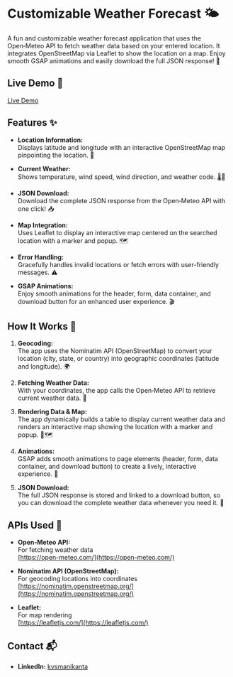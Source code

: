 # Customizable Weather Forecast 🌤️

A fun and customizable weather forecast application that uses the Open‑Meteo API to fetch weather data based on your entered location. It integrates OpenStreetMap via Leaflet to show the location on a map. Enjoy smooth GSAP animations and easily download the full JSON response! 🎉

## Live Demo 🚀

[Live Demo]()

## Features ✨

- **Location Information:**  
  Displays latitude and longitude with an interactive OpenStreetMap map pinpointing the location. 📍

- **Current Weather:**  
  Shows temperature, wind speed, wind direction, and weather code. 🌡️💨

- **JSON Download:**  
  Download the complete JSON response from the Open‑Meteo API with one click! 📥

- **Map Integration:**  
  Uses Leaflet to display an interactive map centered on the searched location with a marker and popup. 🗺️

- **Error Handling:**  
  Gracefully handles invalid locations or fetch errors with user-friendly messages. ⚠️

- **GSAP Animations:**  
  Enjoy smooth animations for the header, form, data container, and download button for an enhanced user experience. 🎬

## How It Works 🤔

1. **Geocoding:**  
   The app uses the Nominatim API (OpenStreetMap) to convert your location (city, state, or country) into geographic coordinates (latitude and longitude). 🌍

2. **Fetching Weather Data:**  
   With your coordinates, the app calls the Open‑Meteo API to retrieve current weather data. 🔄

3. **Rendering Data & Map:**  
   The app dynamically builds a table to display current weather data and renders an interactive map showing the location with a marker and popup. 📝🗺️

4. **Animations:**  
   GSAP adds smooth animations to page elements (header, form, data container, and download button) to create a lively, interactive experience. 💫

5. **JSON Download:**  
   The full JSON response is stored and linked to a download button, so you can download the complete weather data whenever you need it. 📂

## APIs Used 🔗

- **Open‑Meteo API:**  
  For fetching weather data  
  [https://open-meteo.com/](https://open-meteo.com/)

- **Nominatim API (OpenStreetMap):**  
  For geocoding locations into coordinates  
  [https://nominatim.openstreetmap.org/](https://nominatim.openstreetmap.org/)

- **Leaflet:**  
  For map rendering  
  [https://leafletjs.com/](https://leafletjs.com/)

## Contact 📬

- **LinkedIn:** [kvsmanikanta](https://www.linkedin.com/in/kvsmanikanta)
